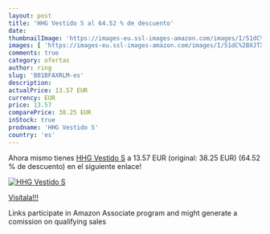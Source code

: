 ```yaml
---
layout: post
title: 'HHG Vestido S al 64.52 % de descuento'
date: 
thumbnailImage: 'https://images-eu.ssl-images-amazon.com/images/I/51dC%2BXJTXvL._SL200_.jpg'
images: [ 'https://images-eu.ssl-images-amazon.com/images/I/51dC%2BXJTXvL._SL200_.jpg' ]
comments: true
category: ofertas
author: ring
slug: 'B01BFAXRLM-es'
description:
actualPrice: 13.57 EUR
currency: EUR
price: 13.57
comparePrice: 38.25 EUR
inStock: true
prodname: 'HHG Vestido S'
country: 'es'
---
```


Ahora mismo tienes [HHG Vestido S](https://www.amazon.es/dp/B01BFAXRLM/?tag=tolees-21) a 13.57 EUR (original: 38.25 EUR) (64.52 %  de descuento) en el siguiente enlace!

[![HHG Vestido S](https://images-eu.ssl-images-amazon.com/images/I/51dC%2BXJTXvL._SL200_.jpg)](https://www.amazon.es/dp/B01BFAXRLM/?tag=tolees-21)

[Visítala!!!](https://www.amazon.es/dp/B01BFAXRLM/?tag=tolees-21)

Links participate in Amazon Associate program and might generate a comission on qualifying sales
